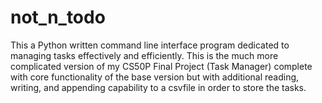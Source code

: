 # not_n_todo
This a Python written command line interface program dedicated to managing tasks effectively and efficiently. This is the much more complicated version of my CS50P Final Project (Task Manager) complete with core functionality of the base version but with additional reading, writing, and appending capability to a csvfile in order to store the tasks.
